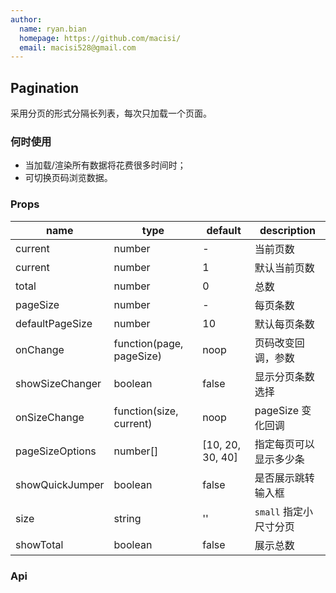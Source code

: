 ```yaml
---
author:
  name: ryan.bian
  homepage: https://github.com/macisi/
  email: macisi528@gmail.com
---
```


## Pagination

采用分页的形式分隔长列表，每次只加载一个页面。

### 何时使用

- 当加载/渲染所有数据将花费很多时间时；
- 可切换页码浏览数据。

### Props
|name|type|default|description|
|---|---|---|---|
| current | number | - | 当前页数 |
| current | number | 1 | 默认当前页数 |
| total | number | 0 | 总数 |
| pageSize | number | - | 每页条数 |
| defaultPageSize | number | 10 | 默认每页条数 |
| onChange | function(page, pageSize) | noop | 页码改变回调，参数 |
| showSizeChanger | boolean | false | 显示分页条数选择 |
| onSizeChange | function(size, current) | noop | pageSize 变化回调 |
| pageSizeOptions| number[] | [10, 20, 30, 40] | 指定每页可以显示多少条 |
| showQuickJumper| boolean | false | 是否展示跳转输入框 |
| size| string | '' | `small` 指定小尺寸分页  |
| showTotal | boolean | false | 展示总数 |

### Api